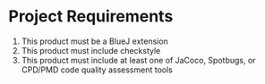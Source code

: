 # Project Requirements

1. This product must be a BlueJ extension
1. This product must include checkstyle
1. This product must include at least one of JaCoco, Spotbugs, or CPD/PMD code quality assessment tools

